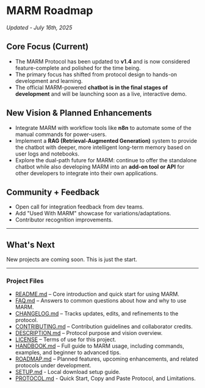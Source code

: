 # MARM Roadmap 
*Updated - July 16th, 2025*

## Core Focus (Current)
- The MARM Protocol has been updated to **v1.4** and is now considered feature-complete and polished for the time being.
- The primary focus has shifted from protocol design to hands-on development and learning.
- The official MARM-powered **chatbot is in the final stages of development** and will be launching soon as a live, interactive demo.

## New Vision & Planned Enhancements
- Integrate MARM with workflow tools like **n8n** to automate some of the manual commands for power-users.
- Implement a **RAG (Retrieval-Augmented Generation)** system to provide the chatbot with deeper, more intelligent long-term memory based on user logs and notebooks.
- Explore the dual-path future for MARM: continue to offer the standalone chatbot while also developing MARM into an **add-on tool or API** for other developers to integrate into their own applications.

## Community + Feedback
- Open call for integration feedback from dev teams.
- Add "Used With MARM" showcase for variations/adaptations.
- Contributor recognition improvements.

---
## What's Next
New projects are coming soon. This is just the start.

---

### Project Files

- [README.md](README.md) – Core introduction and quick start for using MARM.  
- [FAQ.md](FAQ.md) – Answers to common questions about how and why to use MARM.  
- [CHANGELOG.md](CHANGELOG.md) – Tracks updates, edits, and refinements to the protocol.  
- [CONTRIBUTING.md](CONTRIBUTING.md) – Contribution guidelines and collaborator credits.  
- [DESCRIPTION.md](DESCRIPTION.md) – Protocol purpose and vision overview.  
- [LICENSE](LICENSE) – Terms of use for this project.
- [HANDBOOK.md](HANDBOOK.md) – Full guide to MARM usage, including commands, examples, and beginner to advanced tips.
- [ROADMAP.md](ROADMAP.md) – Planned features, upcoming enhancements, and related protocols under development.
- [SETUP.md](SETUP.md) - Local download setup guide.
- [PROTOCOL.md](PROTOCOL.md) - Quick Start, Copy and Paste Protocol, and Limitations.
